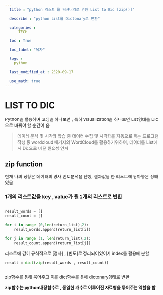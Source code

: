 ```yaml
---
  title : "python 리스트 를 딕셔너리로 변환 List to Dic [zip()]"

  describe : "python List를 Dictonary로 변환"

  categories : 
      TECH

  toc : True

  toc_label: "목차"

  tags : 
    python

  last_modified_at : 2020-09-17

  use_math: true
---
```


# LIST TO DIC

Python을 활용하여 코딩을 하다보면 , 특히 Visualization을 하다보면 List형태를 Dic으로 바꿔야 할 순간이 옴

>  데이터 분석 및 시각화 학습 중 데이터 수집 및 시각화를 자동으로 하는 프로그램 작성 중 wordcloud 패키지의 WordCloud를 활용하기위하여, 데어터를 List에서 Dic으로 바꿀 필요성 인지

## zip function 

현재 나의 상황은 데이터의 명사 빈도분석을 진행, 결과값을 한 리스트에 담아놓은 상태였음</br> 

### 1개의 리스트값을 key , value가 될 2개의 리스트로 변환

```python

result_words = []
result_count = []

for i in range (0,len(return_list),2):
    result_words.append(return_list[i])
    
for j in range (1, len(return_list),2):
    result_count.append(return_list[j])
```

리스트에 값이 규칙적으로 [명사] , [빈도]로 정리되어있어서 index를 활용해 분할

```python
result = dict(zip(result_words , result_count))
            
```
zip함수를 통해 묶어주고 이를 dict함수를 통해 dictonary형태로 변환

**zip함수는 python내장함수로 , 동일한 개수로 이루어진 자료형을 묶어주는 역할을 함**